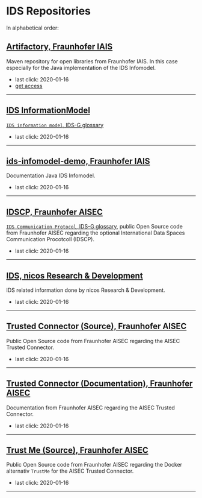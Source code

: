 # IDS Repositories


In alphabetical order:

## [Artifactory, Fraunhofer IAIS](http://maven.iais.fraunhofer.de/artifactory/webapp/#/home)
Maven repository for open libraries from Fraunhofer IAIS. In this case
 especially for the Java implementation of the IDS Infomodel.
- last click: 2020-01-16
- [get access](mailto:contact@ids.fraunhofer.de)
---

## [IDS InformationModel](https://github.com/IndustrialDataSpace)
[`IDS information model`, IDS-G glossary](../glossary/README.md#ids-information-model)
- last click: 2020-01-16
---

## [ids-infomodel-demo, Fraunhofer IAIS](https://jira.iais.fraunhofer.de/stash/projects/ICTSL/repos/ids-infomodel-demo/browse)
Documentation Java IDS Infomodel.
- last click: 2020-01-16
---

## [IDSCP, Fraunhofer AISEC](https://github.com/industrial-data-space/trusted-connector/tree/develop/ids-comm)
[`IDS Communication Protocol`, IDS-G glossary](../glossary/README.md#idscp), public Open Source code from Fraunhofer AISEC regarding the optional
 International Data Spaces Communication Procotcoll (IDSCP).
- last click: 2020-01-16
---

## [IDS, nicos Research & Development](https://github.com/nicosResearchAndDevelopment/nrd-ids)
IDS related information done by nicos Research & Development.
- last click: 2020-01-16
---

## [Trusted Connector (Source), Fraunhofer AISEC](https://github.com/Industrial-Data-Space)
Public Open Source code from Fraunhofer AISEC regarding the
 AISEC Trusted Connector.
- last click: 2020-01-16
---

## [Trusted Connector (Documentation), Fraunhofer AISEC](https://industrial-data-space.github.io/trusted-connector-documentation/)
Documentation from Fraunhofer AISEC regarding the AISEC Trusted
 Connector.
- last click: 2020-01-16
---

## [Trust Me (Source), Fraunhofer AISEC](https://github.com/trustm3)
Public Open Source code from Fraunhofer AISEC regarding the Docker
 alternativ `TrustMe` for the AISEC Trusted Connector.
- last click: 2020-01-16
---
